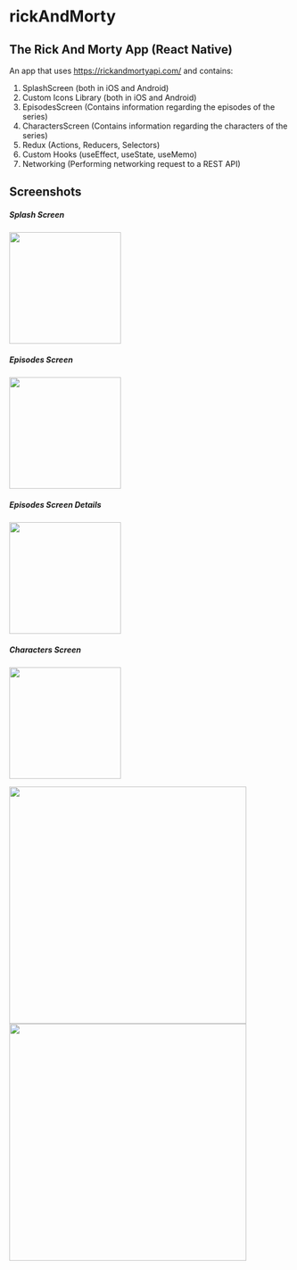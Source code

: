 # rickAndMorty

## The Rick And Morty App (React Native)

An app that uses https://rickandmortyapi.com/ and contains:

  1) SplashScreen (both in iOS and Android)
  2) Custom Icons Library (both in iOS and Android)
  3) EpisodesScreen (Contains information regarding the episodes of the series)
  4) CharactersScreen (Contains information regarding the characters of the series)
  5) Redux (Actions, Reducers, Selectors)
  6) Custom Hooks (useEffect, useState, useMemo)
  7) Networking (Performing networking request to a REST API)

## Screenshots


##### Splash Screen
<img src="https://github.com/panmarg/rickAndMorty/blob/main/src/screenshots/Splash_Screen.png" width="200"/>

##### Episodes Screen
<img src="https://github.com/panmarg/rickAndMorty/blob/main/src/screenshots/Episodes_Screen.png" width="200"/>

##### Episodes Screen Details
<img src="https://github.com/panmarg/rickAndMorty/blob/main/src/screenshots/Episodes_Screen_Details.png" width="200"/>

##### Characters Screen
<img src="https://github.com/panmarg/rickAndMorty/blob/main/src/screenshots/Characters_Screen.png" width="200"/>

<img src="https://github.com/panmarg/rickAndMorty/blob/main/src/screenshots/Characters_Screen.png" width="425"/> <img src="https://github.com/panmarg/rickAndMorty/blob/main/src/screenshots/Characters_Screen.png" width="425"/> 







